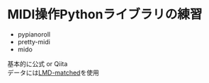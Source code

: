 # MIDI操作Pythonライブラリの練習
- pypianoroll
- pretty-midi
- mido

基本的に公式 or Qiita  
データには[LMD-matched](https://colinraffel.com/projects/lmd/)を使用

